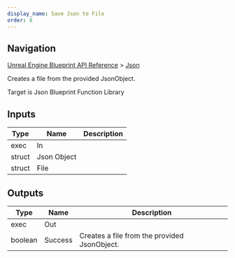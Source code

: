 ```yaml
---
display_name: Save Json to File
order: 8
---
```

## Navigation

[Unreal Engine Blueprint API Reference](https://dev.epicgames.com/documentation/en-us/unreal-engine/BlueprintAPI) > [Json](https://dev.epicgames.com/documentation/en-us/unreal-engine/BlueprintAPI/Json)

Creates a file from the provided JsonObject.

Target is Json Blueprint Function Library

## Inputs

| Type | Name | Description |
| --- | --- | --- |
| exec | In |  |
| struct | Json Object |  |
| struct | File |  |

## Outputs

| Type | Name | Description |
| --- | --- | --- |
| exec | Out |  |
| boolean | Success | Creates a file from the provided JsonObject. |
